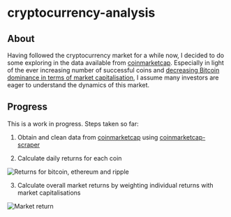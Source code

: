 # cryptocurrency-analysis

## About

Having followed the cryptocurrency market for a while now, I decided to do some exploring in the data available from [coinmarketcap](https://coinmarketcap.com).
Especially in light of the ever increasing number of successful coins and [decreasing Bitcoin dominance in terms of market capitalisation](https://coinmarketcap.com/charts/#btc-percentage), I assume many investors are eager to understand the dynamics of this market.

## Progress

This is a work in progress. Steps taken so far:

1. Obtain and clean data from [coinmarketcap](https://coinmarketcap.com) using [coinmarketcap-scraper](https://github.com/prouast/coinmarketcap-scraper)

2. Calculate daily returns for each coin

![Returns for bitcoin, ethereum and ripple](https://raw.githubusercontent.com/prouast/cryptocurrency-analysis/master/Coin-returns.png?style=centerme)

3. Calculate overall market returns by weighting individual returns with market capitalisations

![Market return](https://raw.githubusercontent.com/prouast/cryptocurrency-analysis/master/Market-return.png?style=centerme)

